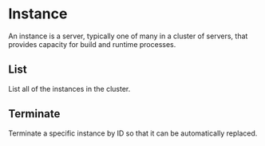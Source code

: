 # Instance

An instance is a server, typically one of many in a cluster of servers, that provides capacity for build and runtime processes.

## List

List all of the instances in the cluster.

## Terminate

Terminate a specific instance by ID so that it can be automatically replaced.

